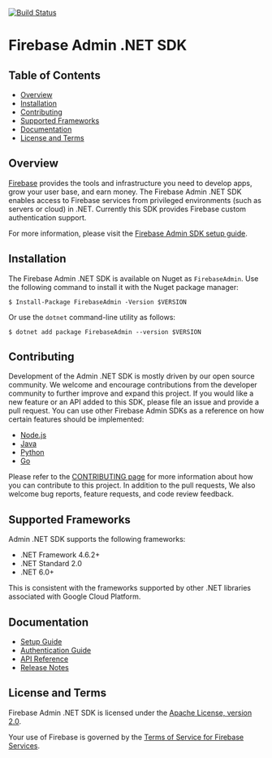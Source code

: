 [![Build Status](https://github.com/firebase/firebase-admin-dotnet/workflows/Continuous%20Integration/badge.svg)](https://github.com/firebase/firebase-admin-dotnet/actions)

# Firebase Admin .NET SDK

## Table of Contents

 * [Overview](#overview)
 * [Installation](#installation)
 * [Contributing](#contributing)
 * [Supported Frameworks](#supported-frameworks)
 * [Documentation](#documentation)
 * [License and Terms](#license-and-terms)

## Overview

[Firebase](https://firebase.google.com) provides the tools and infrastructure
you need to develop apps, grow your user base, and earn money. The Firebase
Admin .NET SDK enables access to Firebase services from privileged environments
(such as servers or cloud) in .NET. Currently this SDK provides Firebase custom
authentication support.

For more information, please visit the
[Firebase Admin SDK setup guide](https://firebase.google.com/docs/admin/setup/).

## Installation

The Firebase Admin .NET SDK is available on Nuget as `FirebaseAdmin`. Use the
following command to install it with the Nuget package manager:

```
$ Install-Package FirebaseAdmin -Version $VERSION
```

Or use the `dotnet` command-line utility as follows:

```
$ dotnet add package FirebaseAdmin --version $VERSION
```

## Contributing

Development of the Admin .NET SDK is mostly driven by our open source community.
We welcome and encourage contributions from the developer community to further
improve and expand this project. If you would like a new feature or an API
added to this SDK, please file an issue and provide a pull request.
You can use other Firebase Admin SDKs as a reference on how certain features
should be implemented:

 * [Node.js](https://github.com/firebase/firebase-admin-node)
 * [Java](https://github.com/firebase/firebase-admin-java)
 * [Python](https://github.com/firebase/firebase-admin-python)
 * [Go](https://github.com/firebase/firebase-admin-go)

Please refer to the [CONTRIBUTING page](./CONTRIBUTING.md) for more information
about how you can contribute to this project. In addition to the pull requests,
We also welcome bug reports, feature requests, and code review feedback.

## Supported Frameworks

Admin .NET SDK supports the following frameworks:

* .NET Framework 4.6.2+
* .NET Standard 2.0
* .NET 6.0+

This is consistent with the frameworks supported by other .NET libraries
associated with Google Cloud Platform.

## Documentation

* [Setup Guide](https://firebase.google.com/docs/admin/setup/)
* [Authentication Guide](https://firebase.google.com/docs/auth/admin/)
* [API Reference](https://firebase.google.com/docs/reference/admin/dotnet/)
* [Release Notes](https://firebase.google.com/support/release-notes/admin/dotnet)

## License and Terms

Firebase Admin .NET SDK is licensed under the
[Apache License, version 2.0](http://www.apache.org/licenses/LICENSE-2.0).

Your use of Firebase is governed by the
[Terms of Service for Firebase Services](https://firebase.google.com/terms/).

